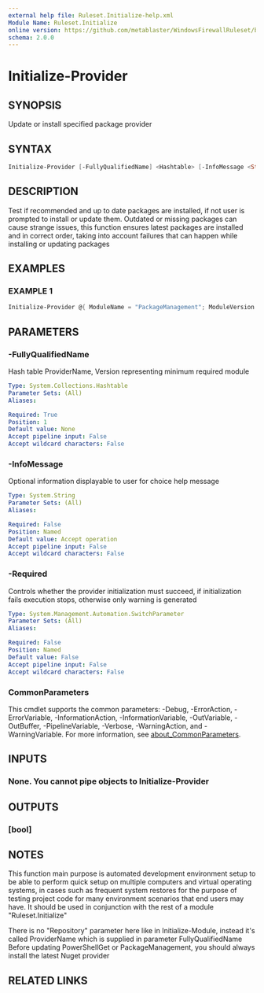 ```yaml
---
external help file: Ruleset.Initialize-help.xml
Module Name: Ruleset.Initialize
online version: https://github.com/metablaster/WindowsFirewallRuleset/blob/master/Modules/Ruleset.Initialize/Help/en-US/Initialize-Provider.md
schema: 2.0.0
---
```


# Initialize-Provider

## SYNOPSIS

Update or install specified package provider

## SYNTAX

```powershell
Initialize-Provider [-FullyQualifiedName] <Hashtable> [-InfoMessage <String>] [-Required] [<CommonParameters>]
```

## DESCRIPTION

Test if recommended and up to date packages are installed, if not user is
prompted to install or update them.
Outdated or missing packages can cause strange issues, this function ensures latest packages are
installed and in correct order, taking into account failures that can happen while
installing or updating packages

## EXAMPLES

### EXAMPLE 1

```powershell
Initialize-Provider @{ ModuleName = "PackageManagement"; ModuleVersion = "1.4.7" } -Repository "powershellgallery.com"
```

## PARAMETERS

### -FullyQualifiedName

Hash table ProviderName, Version representing minimum required module

```yaml
Type: System.Collections.Hashtable
Parameter Sets: (All)
Aliases:

Required: True
Position: 1
Default value: None
Accept pipeline input: False
Accept wildcard characters: False
```

### -InfoMessage

Optional information displayable to user for choice help message

```yaml
Type: System.String
Parameter Sets: (All)
Aliases:

Required: False
Position: Named
Default value: Accept operation
Accept pipeline input: False
Accept wildcard characters: False
```

### -Required

Controls whether the provider initialization must succeed, if initialization fails execution stops,
otherwise only warning is generated

```yaml
Type: System.Management.Automation.SwitchParameter
Parameter Sets: (All)
Aliases:

Required: False
Position: Named
Default value: False
Accept pipeline input: False
Accept wildcard characters: False
```

### CommonParameters

This cmdlet supports the common parameters: -Debug, -ErrorAction, -ErrorVariable, -InformationAction, -InformationVariable, -OutVariable, -OutBuffer, -PipelineVariable, -Verbose, -WarningAction, and -WarningVariable. For more information, see [about_CommonParameters](http://go.microsoft.com/fwlink/?LinkID=113216).

## INPUTS

### None. You cannot pipe objects to Initialize-Provider

## OUTPUTS

### [bool]

## NOTES

This function main purpose is automated development environment setup to be able to perform quick
setup on multiple computers and virtual operating systems, in cases such as frequent system restores
for the purpose of testing project code for many environment scenarios that end users may have.
It should be used in conjunction with the rest of a module "Ruleset.Initialize"

There is no "Repository" parameter here like in Initialize-Module, instead it's called ProviderName
which is supplied in parameter FullyQualifiedName
Before updating PowerShellGet or PackageManagement, you should always install the latest Nuget provider

## RELATED LINKS
